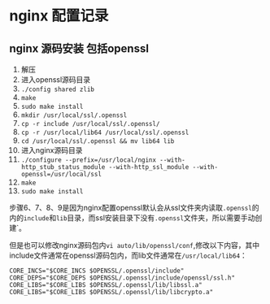 # nginx 配置记录

## nginx 源码安装 包括openssl

1. 解压
2. 进入openssl源码目录
3. `./config shared zlib`
4. `make`
5. `sudo make install`
6. `mkdir /usr/local/ssl/.openssl`
7. `cp -r include /usr/local/ssl/.openssl/`
8. `cp -r /usr/local/lib64 /usr/local/ssl/.openssl`
9. `cd /usr/local/ssl/.openssl && mv lib64 lib`
9. 进入nginx源码目录
10. `./configure --prefix=/usr/local/nginx --with-http_stub_status_module --with-http_ssl_module --with-openssl=/usr/local/ssl`
11. `make`
12. `sudo make install`

步骤6、7、8、9是因为nginx配置openssl默认会从ssl文件夹内读取`.openssl`的内的`include`和`lib`目录，而ssl安装目录下没有`.openssl`文件夹，所以需要手动创建`。

但是也可以修改nginx源码包内`vi auto/lib/openssl/conf`,修改以下内容，其中include文件通常在openssl源码包内，而lib文件通常在`/usr/local/lib64`：
```shell
CORE_INCS="$CORE_INCS $OPENSSL/.openssl/include"
CORE_DEPS="$CORE_DEPS $OPENSSL/.openssl/include/openssl/ssl.h"
CORE_LIBS="$CORE_LIBS $OPENSSL/.openssl/lib/libssl.a"
CORE_LIBS="$CORE_LIBS $OPENSSL/.openssl/lib/libcrypto.a"
```
